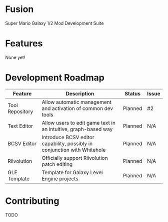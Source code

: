 # Fusion
Super Mario Galaxy 1/2 Mod Development Suite

# Features
None yet!

# Development Roadmap

Feature | Description                                                              | Status  | Issue 
---|--------------------------------------------------------------------------|---------|-------
Tool Repository | Allow automatic management and activation of common dev tools            | Planned | #2   
Text Editor | Allow users to edit game text in an intuitive, graph-based way           | Planned | N/A   
BCSV Editor | Introduce BCSV editor capability, possibly in conjunction with Whitehole | Planned | N/A   
Riivolution | Officially support Riivolution patch editing                             | Planned | N/A   
GLE Template| Template for Galaxy Level Engine projects                                | Planned | N/A   

# Contributing
TODO
